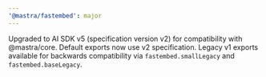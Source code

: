 ```yaml
---
'@mastra/fastembed': major
---
```


Upgraded to AI SDK v5 (specification version v2) for compatibility with @mastra/core. Default exports now use v2 specification. Legacy v1 exports available for backwards compatibility via `fastembed.smallLegacy` and `fastembed.baseLegacy`.
